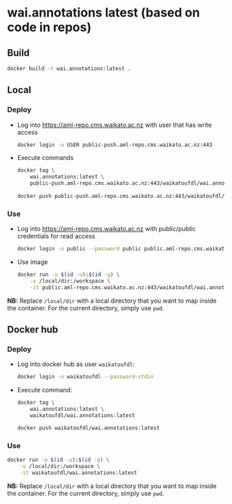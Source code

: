 # wai.annotations latest (based on code in repos)

## Build

```bash
docker build -t wai.annotations:latest .
```

## Local

### Deploy

* Log into https://aml-repo.cms.waikato.ac.nz with user that has write access

  ```bash
  docker login -u USER public-push.aml-repo.cms.waikato.ac.nz:443
  ```

* Execute commands

  ```bash
  docker tag \
      wai.annotations:latest \
      public-push.aml-repo.cms.waikato.ac.nz:443/waikatoufdl/wai.annotations:latest
      
  docker push public-push.aml-repo.cms.waikato.ac.nz:443/waikatoufdl/wai.annotations:latest
  ```

### Use

* Log into https://aml-repo.cms.waikato.ac.nz with public/public credentials for read access

  ```bash
  docker login -u public --password public public.aml-repo.cms.waikato.ac.nz:443
  ```

* Use image

  ```bash
  docker run -u $(id -u):$(id -g) \
      -v /local/dir:/workspace \
      -it public.aml-repo.cms.waikato.ac.nz:443/waikatoufdl/wai.annotations:latest
  ```

**NB:** Replace `/local/dir` with a local directory that you want to map inside the container. 
For the current directory, simply use `pwd`.


## Docker hub

### Deploy

* Log into docker hub as user `waikatoufdl`:

  ```bash
  docker login -u waikatoufdl --password-stdin
  ```

* Execute command:

  ```bash
  docker tag \
      wai.annotations:latest \
      waikatoufdl/wai.annotations:latest
  
  docker push waikatoufdl/wai.annotations:latest
  ```

### Use

```bash
docker run -u $(id -u):$(id -g) \
    -v /local/dir:/workspace \
    -it waikatoufdl/wai.annotations:latest
```

**NB:** Replace `/local/dir` with a local directory that you want to map inside the container. 
For the current directory, simply use `pwd`.
